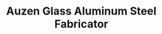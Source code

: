 ---
title: "Auzen Glass Aluminum Steel Fabricator"
url: /taytay/auzen-glass-aluminum-steel-fabricator/
shop: Allgemein
---